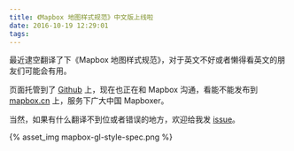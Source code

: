 ```yaml
---
title: 《Mapbox 地图样式规范》中文版上线啦
date: 2016-10-19 12:29:01
tags:
---
```


最近逮空翻译了下《Mapbox 地图样式规范》，对于英文不好或者懒得看英文的朋友们可能会有用。

页面托管到了 [Github][1] 上，现在也正在和 Mapbox 沟通，看能不能发布到 [mapbox.cn][2] 上，服务下广大中国 Mapboxer。

当然，如果有什么翻译不到位或者错误的地方，欢迎给我发 [issue][3]。

{% asset_img mapbox-gl-style-spec.png %}

[1]: https://jingsam.github.io/mapbox-gl-style-spec
[2]: http://www.mapbox.cn/
[3]: https://github.com/jingsam/mapbox-gl-style-spec/issues
